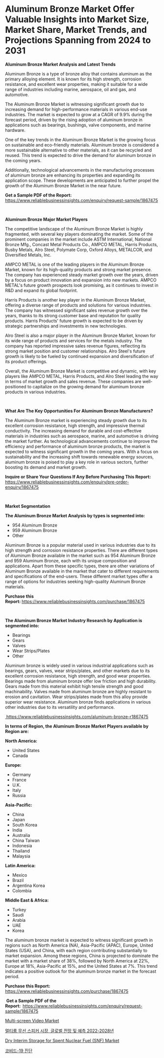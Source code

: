 <p><h1>Aluminum Bronze Market Offer Valuable Insights into Market Size, Market Share, Market Trends, and Projections Spanning from 2024 to 2031</h1></p><p><strong>Aluminum Bronze Market Analysis and Latest Trends</strong></p>
<p><p>Aluminum Bronze is a type of bronze alloy that contains aluminum as the primary alloying element. It is known for its high strength, corrosion resistance, and excellent wear properties, making it suitable for a wide range of industries including marine, aerospace, oil and gas, and automotive.</p><p>The Aluminum Bronze Market is witnessing significant growth due to increasing demand for high-performance materials in various end-use industries. The market is expected to grow at a CAGR of 9.9% during the forecast period, driven by the rising adoption of aluminum bronze in applications such as bearings, bushings, valve components, and marine hardware.</p><p>One of the key trends in the Aluminum Bronze Market is the growing focus on sustainable and eco-friendly materials. Aluminum bronze is considered a more sustainable alternative to other materials, as it can be recycled and reused. This trend is expected to drive the demand for aluminum bronze in the coming years.</p><p>Additionally, technological advancements in the manufacturing processes of aluminum bronze are enhancing its properties and expanding its application scope. These developments are anticipated to further propel the growth of the Aluminum Bronze Market in the near future.</p></p>
<p><strong>Get a Sample PDF of the Report:&nbsp;</strong> <a href="https://www.reliablebusinessinsights.com/enquiry/request-sample/1867475">https://www.reliablebusinessinsights.com/enquiry/request-sample/1867475</a></p>
<p>&nbsp;</p>
<p><strong>Aluminum Bronze Major Market Players</strong></p>
<p><p>The competitive landscape of the Aluminum Bronze Market is highly fragmented, with several key players dominating the market. Some of the prominent companies in the market include ASTM International, National Bronze Mfg., Concast Metal Products Co., AMPCO METAL, Harris Products, Busby Metals, Alro Steel, Polymate Corp, Oxford Alloys, METALCOR, and Diversified Metals, Inc.</p><p>AMPCO METAL is one of the leading players in the Aluminum Bronze Market, known for its high-quality products and strong market presence. The company has experienced steady market growth over the years, driven by a focus on product innovation and expansion into new markets. AMPCO METAL's future growth prospects look promising, as it continues to invest in R&D and expand its global footprint.</p><p>Harris Products is another key player in the Aluminum Bronze Market, offering a diverse range of products and solutions for various industries. The company has witnessed significant sales revenue growth over the years, thanks to its strong customer base and reputation for quality products. Harris Products' future growth is expected to be driven by strategic partnerships and investments in new technologies.</p><p>Alro Steel is also a major player in the Aluminum Bronze Market, known for its wide range of products and services for the metals industry. The company has reported impressive sales revenue figures, reflecting its strong market position and customer relationships. Alro Steel's future growth is likely to be fueled by continued expansion and diversification of its product offerings.</p><p>Overall, the Aluminum Bronze Market is competitive and dynamic, with key players like AMPCO METAL, Harris Products, and Alro Steel leading the way in terms of market growth and sales revenue. These companies are well-positioned to capitalize on the growing demand for aluminum bronze products in various industries.</p></p>
<p>&nbsp;</p>
<p><strong>What Are The Key Opportunities For Aluminum Bronze Manufacturers?</strong></p>
<p><p>The Aluminum Bronze market is experiencing steady growth due to its excellent corrosion resistance, high strength, and impressive thermal conductivity. The increasing demand for durable and cost-effective materials in industries such as aerospace, marine, and automotive is driving the market further. As technological advancements continue to improve the efficiency and performance of aluminum bronze products, the market is expected to witness significant growth in the coming years. With a focus on sustainability and the increasing shift towards renewable energy sources, aluminum bronze is poised to play a key role in various sectors, further boosting its demand and market growth.</p></p>
<p><strong>Inquire or Share Your Questions If Any Before Purchasing This Report:</strong> <a href="https://www.reliablebusinessinsights.com/enquiry/pre-order-enquiry/1867475">https://www.reliablebusinessinsights.com/enquiry/pre-order-enquiry/1867475</a></p>
<p>&nbsp;</p>
<p><strong>Market Segmentation</strong></p>
<p><strong>The Aluminum Bronze Market Analysis by types is segmented into:</strong></p>
<p><ul><li>954 Aluminum Bronze</li><li>959 Aluminum Bronze</li><li>Other</li></ul></p>
<p><p>Aluminum Bronze is a popular material used in various industries due to its high strength and corrosion resistance properties. There are different types of Aluminum Bronze available in the market such as 954 Aluminum Bronze and 959 Aluminum Bronze, each with its unique composition and applications. Apart from these specific types, there are other variations of Aluminum Bronze available in the market that cater to different requirements and specifications of the end-users. These different market types offer a range of options for industries seeking high-quality Aluminum Bronze materials.</p></p>
<p><strong>Purchase this Report:&nbsp;</strong><a href="https://www.reliablebusinessinsights.com/purchase/1867475">https://www.reliablebusinessinsights.com/purchase/1867475</a></p>
<p>&nbsp;</p>
<p><strong>The Aluminum Bronze Market Industry Research by Application is segmented into:</strong></p>
<p><ul><li>Bearings</li><li>Gears</li><li>Valves</li><li>Wear Strips/Plates</li><li>Other</li></ul></p>
<p><p>Aluminum bronze is widely used in various industrial applications such as bearings, gears, valves, wear strips/plates, and other markets due to its excellent corrosion resistance, high strength, and good wear properties. Bearings made from aluminum bronze offer low friction and high durability. Gears made from this material exhibit high tensile strength and good machinability. Valves made from aluminum bronze are highly resistant to erosion and cavitation. Wear strips/plates made from this alloy provide superior wear resistance. Aluminum bronze finds applications in various other industries due to its versatility and performance.</p></p>
<p><a href="https://www.reliablebusinessinsights.com/aluminum-bronze-r1867475">&nbsp;https://www.reliablebusinessinsights.com/aluminum-bronze-r1867475</a></p>
<p><strong>In terms of Region, the Aluminum Bronze Market Players available by Region are:</strong></p>
<p>
    <p> <strong> North America: </strong>
        <ul>
            <li>United States</li>
            <li>Canada</li>
        </ul>
        </p> 
    <p> <strong> Europe: </strong>
        <ul>
            <li>Germany</li>
            <li>France</li>
            <li>U.K.</li>
            <li>Italy</li>
            <li>Russia</li>
        </ul>
        </p> 
    <p> <strong> Asia-Pacific: </strong>
        <ul>
            <li>China</li>
            <li>Japan</li>
            <li>South Korea</li>
            <li>India</li>
            <li>Australia</li>
            <li>China Taiwan</li>
            <li>Indonesia</li>
            <li>Thailand</li>
            <li>Malaysia</li>
        </ul>
        </p> 
    <p> <strong> Latin America: </strong>
        <ul>
            <li>Mexico</li>
            <li>Brazil</li>
            <li>Argentina Korea</li>
            <li>Colombia</li>
        </ul>
        </p> 
    <p> <strong> Middle East & Africa: </strong>
        <ul>
            <li>Turkey</li>
            <li>Saudi</li>
            <li>Arabia</li>
            <li>UAE</li>
            <li>Korea</li>
        </ul>
    </p>
    </p>
<p><p>The aluminum bronze market is expected to witness significant growth in regions such as North America (NA), Asia-Pacific (APAC), Europe, United States (USA), and China, with each region contributing substantially to market expansion. Among these regions, China is projected to dominate the market with a market share of 38%, followed by North America at 22%, Europe at 18%, Asia-Pacific at 15%, and the United States at 7%. This trend indicates a positive outlook for the aluminum bronze market in the forecast period.</p></p>
<p><strong>Purchase this Report: </strong><a href="https://www.reliablebusinessinsights.com/purchase/1867475">https://www.reliablebusinessinsights.com/purchase/1867475</a></p>
<p>&nbsp;<strong>Get a Sample PDF of the Report:&nbsp;&nbsp;</strong><a href="https://www.reliablebusinessinsights.com/enquiry/request-sample/1867475">https://www.reliablebusinessinsights.com/enquiry/request-sample/1867475</a></p>
<p><strong></strong></p>
<p><p><a href="https://github.com/zolotuy145/Market-Research-Report-List-1/blob/main/multi-screen-video-market.md">Multi-screen Video Market</a></p><p><a href="https://github.com/brendon65677/Market-Research-Report-List-2/blob/main/4118802130362.md">멀티룸 무선 스피커 시장, 글로벌 전망 및 예측 2022-2028년</a></p><p><a href="https://github.com/nafisalvee228/Market-Research-Report-List-1/blob/main/dry-interim-storage-for-spent-nuclear-fuel-snf-market.md">Dry Interim Storage for Spent Nuclear Fuel (SNF) Market</a></p><p><a href="https://medium.com/@ava.lenovo_61085/%EC%BD%94%EB%A1%9C%EB%82%9819-%EC%A7%84%EB%8B%A8-%EC%8B%9C%EC%9E%A5-%EB%8F%99%ED%96%A5-%EB%B0%8F-%EC%8B%9C%EC%9E%A5-%EB%B6%84%EC%84%9D%EC%9D%80-2024%EB%85%84%EB%B6%80%ED%84%B0-2031%EB%85%84%EA%B9%8C%EC%A7%80-%EC%98%88%EC%B8%A1%EB%90%A9%EB%8B%88%EB%8B%A4-6e5911b67cb4">코비드-19 진단</a></p></p>